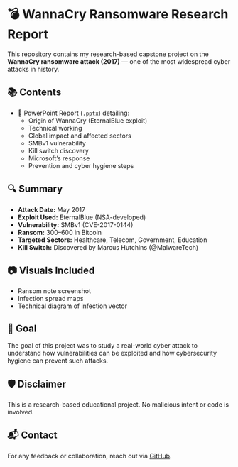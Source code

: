 # 💣 WannaCry Ransomware Research Report

This repository contains my research-based capstone project on the **WannaCry ransomware attack (2017)** — one of the most widespread cyber attacks in history.

## 📚 Contents

- 📄 PowerPoint Report (`.pptx`) detailing:
  - Origin of WannaCry (EternalBlue exploit)
  - Technical working
  - Global impact and affected sectors
  - SMBv1 vulnerability
  - Kill switch discovery
  - Microsoft’s response
  - Prevention and cyber hygiene steps

## 🔍 Summary

- **Attack Date:** May 2017  
- **Exploit Used:** EternalBlue (NSA-developed)  
- **Vulnerability:** SMBv1 (CVE-2017-0144)  
- **Ransom:** $300–$600 in Bitcoin  
- **Targeted Sectors:** Healthcare, Telecom, Government, Education  
- **Kill Switch:** Discovered by Marcus Hutchins (@MalwareTech)

## 📷 Visuals Included

- Ransom note screenshot
- Infection spread maps
- Technical diagram of infection vector

## 📌 Goal

The goal of this project was to study a real-world cyber attack to understand how vulnerabilities can be exploited and how cybersecurity hygiene can prevent such attacks.

## 🛡️ Disclaimer

This is a research-based educational project. No malicious intent or code is involved.

## 📬 Contact

For any feedback or collaboration, reach out via [GitHub](https://github.com/ashishchandel06).
